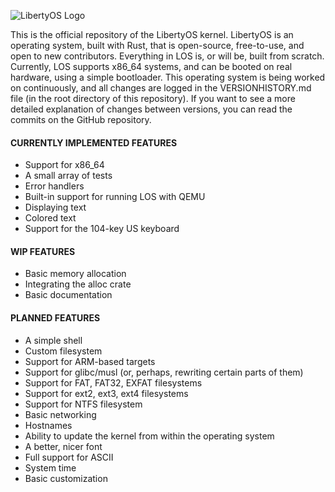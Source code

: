 ![LibertyOS Logo](https://raw.githubusercontent.com/LibertyOS-Development/kernel/main/src/graphics/images/bmp/Logo-Dark.bmp)

This is the official repository of the LibertyOS kernel. LibertyOS is an operating system, built with Rust, that is open-source, free-to-use, and open to new contributors. Everything in LOS is, or will be, built from scratch. Currently, LOS supports x86_64 systems, and can be booted on real hardware, using a simple bootloader. This operating system is being worked on continuously, and all changes are logged in the VERSIONHISTORY.md file (in the root directory of this repository). If you want to see a more detailed explanation of changes between versions, you can read the commits on the GitHub repository.


#### CURRENTLY IMPLEMENTED FEATURES
- Support for x86_64
- A small array of tests
- Error handlers
- Built-in support for running LOS with QEMU
- Displaying text
- Colored text
- Support for the 104-key US keyboard

#### WIP FEATURES
- Basic memory allocation
- Integrating the alloc crate
- Basic documentation

#### PLANNED FEATURES
- A simple shell
- Custom filesystem
- Support for ARM-based targets
- Support for glibc/musl (or, perhaps, rewriting certain parts of them)
- Support for FAT, FAT32, EXFAT filesystems
- Support for ext2, ext3, ext4 filesystems
- Support for NTFS filesystem
- Basic networking
- Hostnames
- Ability to update the kernel from within the operating system
- A better, nicer font
- Full support for ASCII
- System time
- Basic customization
